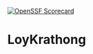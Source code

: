 [![OpenSSF Scorecard](https://api.securityscorecards.dev/projects/github.com/saveffer1/LoyKrathong/badge)](https://securityscorecards.dev/viewer/?uri=github.com/saveffer1/LoyKrathong)


# LoyKrathong
